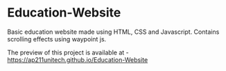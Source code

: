 # Education-Website
Basic education website made using HTML, CSS and Javascript. Contains scrolling effects using waypoint js.

The preview of this project is available at - https://ap211unitech.github.io/Education-Website
